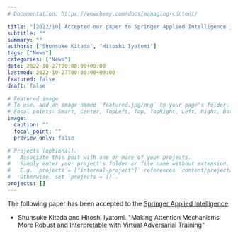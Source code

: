 ```yaml
---
# Documentation: https://wowchemy.com/docs/managing-content/

title: "[2022/10] Accepted our paper to Springer Applied Intelligence journal"
subtitle: ""
summary: ""
authors: ["Shunsuke Kitada", "Hitoshi Iyatomi"]
tags: ["News"]
categories: ["News"]
date: 2022-10-27T00:00:00+09:00
lastmod: 2022-10-27T00:00:00+09:00
featured: false
draft: false

# Featured image
# To use, add an image named `featured.jpg/png` to your page's folder.
# Focal points: Smart, Center, TopLeft, Top, TopRight, Left, Right, BottomLeft, Bottom, BottomRight.
image:
  caption: ""
  focal_point: ""
  preview_only: false

# Projects (optional).
#   Associate this post with one or more of your projects.
#   Simply enter your project's folder or file name without extension.
#   E.g. `projects = ["internal-project"]` references `content/project/deep-learning/index.md`.
#   Otherwise, set `projects = []`.
projects: []
---
```


The following paper has been accepted to the [Springer Applied Intelligence](https://www.springer.com/journal/10489).
- Shunsuke Kitada and Hitoshi Iyatomi. "Making Attention Mechanisms More Robust and Interpretable with Virtual Adversarial Training"
